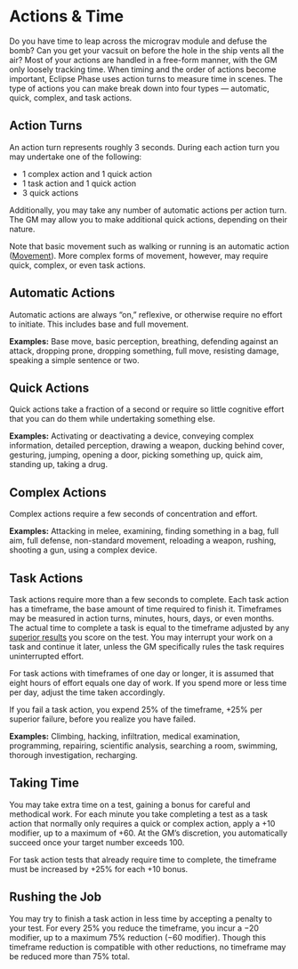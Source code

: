 # Actions & Time

Do you have time to leap across the micrograv module and defuse the bomb? Can you get your vacsuit on before the hole in the ship vents all the air? Most of your actions are handled in a free-form manner, with the GM only loosely tracking time. When timing and the order of actions become important, Eclipse Phase uses action turns to measure time in scenes. The type of actions you can make break down into four types — automatic, quick, complex, and task actions.

## Action Turns

An action turn represents roughly 3 seconds. During each action turn you may undertake one of the following:

- 1 complex action and 1 quick action
- 1 task action and 1 quick action
- 3 quick actions

Additionally, you may take any number of automatic actions per action turn. The GM may allow you to make additional quick actions, depending on their nature.

Note that basic movement such as walking or running is an automatic action ([Movement](../12/24-movement.md)). More complex forms of movement, however, may require quick, complex, or even task actions.

## Automatic Actions

Automatic actions are always “on,” reflexive, or otherwise require no effort to initiate. This includes base and full movement.

**Examples:** Base move, basic perception, breathing, defending against an attack, dropping prone, dropping something, full move, resisting damage, speaking a simple sentence or two.

## Quick Actions

Quick actions take a fraction of a second or require so little cognitive effort that you can do them while undertaking something else.

**Examples:** Activating or deactivating a device, conveying complex information, detailed perception, drawing a weapon, ducking behind cover, gesturing, jumping, opening a door, picking something up, quick aim, standing up, taking a drug.

## Complex Actions

Complex actions require a few seconds of concentration and effort.

**Examples:** Attacking in melee, examining, finding something in a bag, full aim, full defense, non-standard movement, reloading a weapon, rushing, shooting a gun, using a complex device.

## Task Actions

Task actions require more than a few seconds to complete. Each task action has a timeframe, the base amount of time required to finish it. Timeframes may be measured in action turns, minutes, hours, days, or even months. The actual time to complete a task is equal to the timeframe adjusted by any [superior results](../03/01-how-to-play.md#superior-results-3366-rule) you score on the test. You may interrupt your work on a task and continue it later, unless the GM specifically rules the task requires uninterrupted effort.

For task actions with timeframes of one day or longer, it is assumed that eight hours of effort equals one day of work. If you spend more or less time per day, adjust the time taken accordingly.

If you fail a task action, you expend 25% of the timeframe, +25% per superior failure, before you realize you have failed.

**Examples:** Climbing, hacking, infiltration, medical examination, programming, repairing, scientific analysis, searching a room, swimming, thorough investigation, recharging.

## Taking Time

You may take extra time on a test, gaining a bonus for careful and methodical work. For each minute you take completing a test as a task action that normally only requires a quick or complex action, apply a +10 modifier, up to a maximum of +60. At the GM’s discretion, you automatically succeed once your target number exceeds 100.

For task action tests that already require time to complete, the timeframe must be increased by +25% for each +10 bonus.

## Rushing the Job

You may try to finish a task action in less time by accepting a penalty to your test. For every 25% you reduce the timeframe, you incur a −20 modifier, up to a maximum 75% reduction (−60 modifier). Though this timeframe reduction is compatible with other reductions, no timeframe may be reduced more than 75% total.
